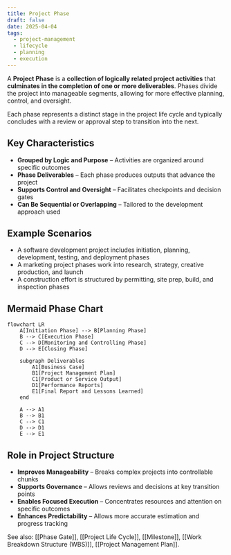 ```yaml
---
title: Project Phase
draft: false
date: 2025-04-04
tags:
  - project-management
  - lifecycle
  - planning
  - execution
---
```


A **Project Phase** is a **collection of logically related project activities** that **culminates in the completion of one or more deliverables**. Phases divide the project into manageable segments, allowing for more effective planning, control, and oversight.

Each phase represents a distinct stage in the project life cycle and typically concludes with a review or approval step to transition into the next.

## Key Characteristics

- **Grouped by Logic and Purpose** – Activities are organized around specific outcomes  
- **Phase Deliverables** – Each phase produces outputs that advance the project  
- **Supports Control and Oversight** – Facilitates checkpoints and decision gates  
- **Can Be Sequential or Overlapping** – Tailored to the development approach used

## Example Scenarios

- A software development project includes initiation, planning, development, testing, and deployment phases  
- A marketing project phases work into research, strategy, creative production, and launch  
- A construction effort is structured by permitting, site prep, build, and inspection phases

## Mermaid Phase Chart

```mermaid
flowchart LR
    A[Initiation Phase] --> B[Planning Phase]
    B --> C[Execution Phase]
    C --> D[Monitoring and Controlling Phase]
    D --> E[Closing Phase]

    subgraph Deliverables
        A1[Business Case]
        B1[Project Management Plan]
        C1[Product or Service Output]
        D1[Performance Reports]
        E1[Final Report and Lessons Learned]
    end

    A --> A1
    B --> B1
    C --> C1
    D --> D1
    E --> E1
```

## Role in Project Structure

- **Improves Manageability** – Breaks complex projects into controllable chunks  
- **Supports Governance** – Allows reviews and decisions at key transition points  
- **Enables Focused Execution** – Concentrates resources and attention on specific outcomes  
- **Enhances Predictability** – Allows more accurate estimation and progress tracking

See also: [[Phase Gate]], [[Project Life Cycle]], [[Milestone]], [[Work Breakdown Structure (WBS)]], [[Project Management Plan]].
